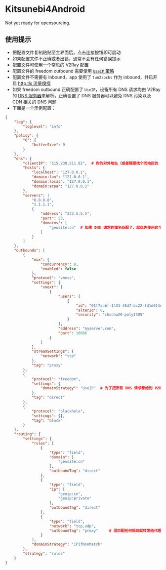 # Kitsunebi4Android

Not yet ready for opensourcing.

## 使用提示

- 把配置文件复制粘贴至主界面后，点击连接按钮即可启动
- 如果配置文件不正确或者出错，通常不会有任何错误提示
- 配置文件可使用一个常见的 V2Ray 配置
- 配置文件的 freedom outbound 需要使用 [`UseIP` 策略](https://www.v2ray.com/chapter_02/protocols/freedom.html#outboundconfigurationobject)
- 配置文件不需要有 Inbound，app 使用了 `tun2socks` 作为 inbound，并已开启 [http,tls 流量嗅探](https://www.v2ray.com/chapter_02/01_overview.html#sniffingobject)
- 如果 freedom outbound 正确配置了 `UseIP`，设备所有 DNS 请求均由 V2Ray 的 [DNS 服务器](https://www.v2ray.com/chapter_02/04_dns.html)来解析，正确设置了 DNS 服务器可以避免 DNS 污染以及 CDN 相关的 DNS 问题
- 下面是一个示例配置：
```json
{
    "log": {
        "loglevel": "info"
    },
    "policy": {
        "0": {
            "bufferSize": 0
        }
    },
    "dns": {
        "clientIP": "115.239.211.92",  # 你的对外地址（或者随便找个同地区的 IP），用来提示 DNS 服务器返回合适的 IP
        "hosts": {
            "localhost": "127.0.0.1",
            "domain:lan": "127.0.0.1",
            "domain:local": "127.0.0.1",
            "domain:arpa": "127.0.0.1"
        },
        "servers": [
            "8.8.8.8",
            "1.1.1.1",
            {
                "address": "223.5.5.5",
                "port": 53,
                "domains": [
                    "geosite:cn"  # 如果 DNS 请求的域名匹配了，就优先使用这个 DNS 服务器去解析
                ]
            }
        ]
    },
    "outbounds": [
        {
            "mux": {
                "concurrency": 8,
                "enabled": false
            },
            "protocol": "vmess",
            "settings": {
                "vnext": [
                    {
                        "users": [
                            {
                                "id": "01f7abbf-1431-48d7-bc22-fd1d614d8dfe",
                                "alterId": 0,
                                "security": "chacha20-poly1305"
                            }
                        ],
                        "address": "myserver.com",
                        "port": 10086
                    }
                ]
            },
            "streamSettings": {
                "network": "tcp"
            },
            "tag": "proxy"
        },
        {
            "protocol": "freedom",
            "settings": {
                "domainStrategy": "UseIP"  # 为了把所有 DNS 请求都给到 V2Ray 处理
            },
            "tag": "direct"
        },
        {
            "protocol": "blackhole",
            "settings": {},
            "tag": "block"
        }
    ],
    "routing": {
        "settings": {
            "rules": [
                {
                    "type": "field",
                    "domain": [
                        "geosite:cn"
                    ],
                    "outboundTag": "direct"
                },
                {
                    "type": "field",
                    "ip": [
                        "geoip:cn",
                        "geoip:private"
                    ],
                    "outboundTag": "direct"
                },
                {
                    "type": "field",
                    "network": "tcp,udp",
                    "outboundTag": "proxy"     # 没匹配任何规则就转发给代理
                }
            ],
            "domainStrategy": "IPIfNonMatch"
        },
        "strategy": "rules"
    }
}
```

